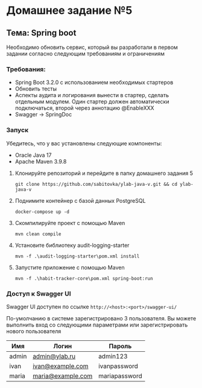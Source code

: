 # Домашнее задание №5

## Тема: Spring boot

Необходимо обновить сервис, который вы разработали в первом задании согласно следующим требованиям и ограничениям

### Требования:
- Spring Boot 3.2.0 с использованием необходимых стартеров
- Обновить тесты
- Аспекты аудита и логирования вынести в стартер, сделать отдельным модулем. Один стартер должен автоматически подключаться, второй через аннотацию @EnableXXX
- Swagger -> SpringDoc

### Запуск
Убедитесь, что у вас установлены следующие компоненты:

- Oracle Java 17
- Apache Maven 3.9.8

1. Клонируйте репозиторий и перейдите в папку домашнего задания 5
   ```shell
   git clone https://github.com/sabitovka/ylab-java-v.git && cd ylab-java-v
   ```
2. Поднимите контейнер c базой данных PostgreSQL
   ```shell
   docker-compose up -d
   ```
3. Скомпилируйте проект с помощью Maven
   ```shell
   mvn clean compile
   ```
4. Установите библиотеку audit-logging-starter
   ```shell 
   mvn -f .\audit-logging-starter\pom.xml install
   ```
5. Запустите приложение с помощью Maven
   ```shell
   mvn -f .\habit-tracker-core\pom.xml spring-boot:run
   ```

### Доступ к Swagger UI
Swagger UI доступен по ссылке `http://<host>:<port>/swagger-ui/`

По-умолчанию в системе зарегистрировано 3 пользователя. Вы можете выполнить вход со следующими параметрами или зарегистрировать нового пользователя

| Имя   | Логин             | Пароль        |
|-------|-------------------|---------------|
| admin | admin@ylab.ru     | admin123      |
| ivan  | ivan@example.com  | ivanpassword  |
| maria | maria@example.com | mariapassword |
